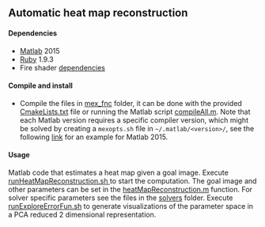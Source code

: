 Automatic heat map reconstruction
-----------

#### Dependencies
* [Matlab](http://mathworks.com/products/matlab) 2015
* [Ruby](http://www.ruby-lang.org/) 1.9.3
* Fire shader [dependencies](README.md)

#### Compile and install
* Compile the files in [mex_fnc](heat_map/mex_fnc/) folder, it can be done with the provided [CmakeLists.txt](heat_map/mex_fnc/CmakeLists.txt) file or running the Matlab script [compileAll.m](heat_map/mex_fnc/compileAll.m).
Note that each Matlab version requires a specific compiler version, which might be solved by creating a ```mexopts.sh``` file in ```~/.matlab/<version>/```, see the following [link](https://gist.github.com/Garoe/890787ae6ec845a62db7) for an example for Matlab 2015.

#### Usage
Matlab code that estimates a heat map given a goal image.
Execute [runHeatMapReconstruction.sh <method>](heat_map/runHeatMapReconstruction.sh) to start the computation.
The goal image and other parameters can be set in the [heatMapReconstruction.m](heat_map/heatMapReconstruction.m) function.
For solver specific parameters see the files in the [solvers](heat_map/solvers) folder.
Execute [runExploreErrorFun.sh](heat_map/runExploreErrorFun.sh) to generate visualizations of the parameter space in a PCA reduced 2 dimensional representation.  
